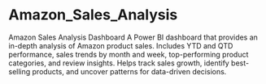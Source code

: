 # Amazon_Sales_Analysis
Amazon Sales Analysis Dashboard A Power BI dashboard that provides an in-depth analysis of Amazon product sales. Includes YTD and QTD performance, sales trends by month and week, top-performing product categories, and review insights. Helps track sales growth, identify best-selling products, and uncover patterns for data-driven decisions.
